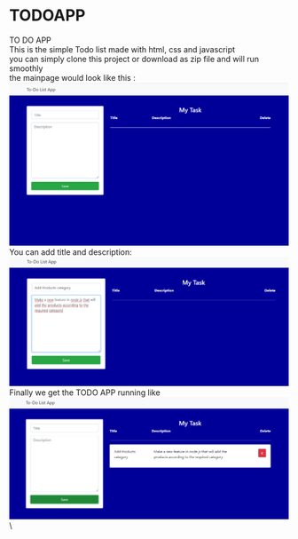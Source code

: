 # TODOAPP
TO DO APP\
This is the simple Todo list made with html, css and javascript\
you can simply clone this project or download as zip file and will run smoothly\
the mainpage would look like this :\
![alt text](https://github.com/lamichhaneamrit/TODOAPP/blob/main/Mainpage.PNG)\
You can add title and description:\
![alt text](https://github.com/lamichhaneamrit/TODOAPP/blob/main/Add_title.PNG)\
Finally we get the TODO APP running like\
![alt text](https://github.com/lamichhaneamrit/TODOAPP/blob/main/final_looks.PNG)\
